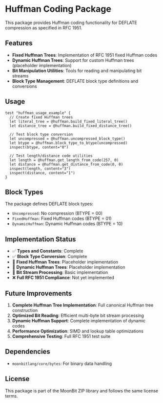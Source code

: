 # Huffman Coding Package

This package provides Huffman coding functionality for DEFLATE compression as specified in RFC 1951.

## Features

- **Fixed Huffman Trees**: Implementation of RFC 1951 fixed Huffman codes
- **Dynamic Huffman Trees**: Support for custom Huffman trees (placeholder implementation)
- **Bit Manipulation Utilities**: Tools for reading and manipulating bit streams
- **Block Type Management**: DEFLATE block type definitions and conversions

## Usage

```moonbit
test "huffman_usage_example" {
  // Create fixed Huffman trees
  let literal_tree = @huffman.build_fixed_literal_tree()
  let distance_tree = @huffman.build_fixed_distance_tree()

  // Test block type conversion
  let uncompressed = @huffman.uncompressed_block_type()
  let btype = @huffman.block_type_to_btype(uncompressed)
  inspect(btype, content="0")

  // Test length/distance code utilities
  let length = @huffman.get_length_from_code(257, 0)
  let distance = @huffman.get_distance_from_code(0, 0)
  inspect(length, content="3")
  inspect(distance, content="1")
}
```

## Block Types

The package defines DEFLATE block types:

- `Uncompressed`: No compression (BTYPE = 00)
- `FixedHuffman`: Fixed Huffman codes (BTYPE = 01)
- `DynamicHuffman`: Dynamic Huffman codes (BTYPE = 10)

## Implementation Status

- ✅ **Types and Constants**: Complete
- ✅ **Block Type Conversion**: Complete
- 🚧 **Fixed Huffman Trees**: Placeholder implementation
- 🚧 **Dynamic Huffman Trees**: Placeholder implementation
- 🚧 **Bit Stream Processing**: Basic implementation
- ❌ **Full RFC 1951 Compliance**: Not yet implemented

## Future Improvements

1. **Complete Huffman Tree Implementation**: Full canonical Huffman tree construction
2. **Optimized Bit Reading**: Efficient multi-byte bit stream processing
3. **Dynamic Huffman Support**: Complete implementation of dynamic codes
4. **Performance Optimization**: SIMD and lookup table optimizations
5. **Comprehensive Testing**: Full RFC 1951 test suite

## Dependencies

- `moonbitlang/core/bytes`: For binary data handling

## License

This package is part of the MoonBit ZIP library and follows the same license terms.
